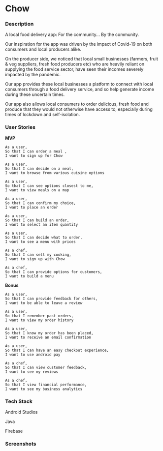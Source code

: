 # Chow

### Description ###

A local food delivery app: For the community... By the community.

Our inspiration for the app was driven by the impact of Covid-19 on both consumers and local producers alike. 

On the producer side, we noticed that local small businesses (farmers, fruit & veg suppliers, fresh food producers etc) who are heavily reliant on supplying the food service sector, have seen their incomes severely impacted by the pandemic. 

Our app provides these local businesses a platform to connect with local consumers through a food delivery service, and so help generate income during these uncertain times. 

Our app also allows local consumers  to order delicious, fresh food and produce that they would not otherwise have access to, especially during times of lockdown and self-isolation. 

### User Stories ###

**MVP**
```
As a user,
So that I can order a meal ,
I want to sign up for Chow
```
```
As a user,
So that I can decide on a meal,
I want to browse from various cuisine options
```
```
As a user,
So that I can see options closest to me,
I want to view meals on a map
```
```
As a user,
So that I can confirm my choice,
I want to place an order
```
```
As a user,
So that I can build an order,
I want to select an item quantity
```
```
As a user,
So that I can decide what to order,
I want to see a menu with prices
```
```
As a chef,
So that I can sell my cooking,
I want to sign up with Chow
```
```
As a chef,
So that I can provide options for customers,
I want to build a menu
```



**Bonus**
```
As a user,
So that I can provide feedback for others,
I want to be able to leave a review
```
```
As a user,
So that I remember past orders,
I want to view my order history
```
```
As a user,
So that I know my order has been placed,
I want to receive an email confirmation
```
```
As a user,
So that I can have an easy checkout experience,
I want to use android pay
```
```
As a chef,
So that I can view customer feedback,
I want to see my reviews
```
```
As a chef,
So that I view financial performance,
I want to see my business analytics
```

### Tech Stack ###
Android Studios

Java  

Firebase

### Screenshots ### 
